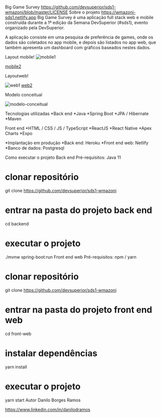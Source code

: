 Big Game Survey
https://github.com/devsuperior/sds1-wmazoni/blob/master/LICENSE
Sobre o projeto
https://wmazoni-sds1.netlify.app
Big Game Survey é uma aplicação full stack web e mobile construída durante a 1ª edição da Semana DevSuperior (#sds1), evento organizado pela DevSuperior.

A aplicação consiste em uma pesquisa de preferência de games, onde os dados são coletados no app mobile, e depois são listados no app web, que também apresenta um dashboard com gráficos baseados nestes dados.

Layout mobile!
![mobile1](https://github.com/user-attachments/assets/c7888e26-ba79-4314-9ebe-4b7aa2a514f3)

[mobile2](https://github.com/user-attachments/assets/27a2cc34-a335-48a6-975f-d1e504beb002)

Layoutweb!

![web1](https://github.com/user-attachments/assets/a61f4c38-10ab-4e77-9d73-d2e447184e0b)
[web2](https://github.com/user-attachments/assets/818a153e-93b2-4cfa-9c90-0407cd300815)

Modelo conceitual

![modelo-conceitual](https://github.com/user-attachments/assets/6216cec2-8012-4c3c-9a26-3e7e42d63605)

Tecnologias utilizadas
*Back end
*Java
*Spring Boot
*JPA / Hibernate
*Maven

Front end
*HTML / CSS / JS / TypeScript
*ReactJS
*React Native
*Apex Charts
*Expo

*Implantação em produção
*Back end: Heroku
*Front end web: Netlify
*Banco de dados: Postgresql

Como executar o projeto
Back end
Pré-requisitos: Java 11

# clonar repositório
git clone https://github.com/devsuperior/sds1-wmazoni

# entrar na pasta do projeto back end
cd backend

# executar o projeto
./mvnw spring-boot:run
Front end web
Pré-requisitos: npm / yarn

# clonar repositório
git clone https://github.com/devsuperior/sds1-wmazoni

# entrar na pasta do projeto front end web
cd front-web

# instalar dependências
yarn install

# executar o projeto
yarn start
Autor
Danilo Borges Ramos

https://www.linkedin.com/in/danilodramos


